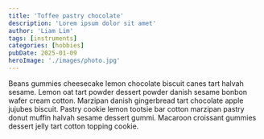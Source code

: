 ```yaml
---
title: 'Toffee pastry chocolate'
description: 'Lorem ipsum dolor sit amet'
author: 'Liam Lim'
tags: [instruments]
categories: [hobbies]
pubDate: 2025-01-09
heroImage: './images/photo.jpg'
---
```


Beans gummies cheesecake lemon chocolate biscuit canes tart halvah sesame. Lemon oat tart powder dessert powder danish sesame bonbon wafer cream cotton. Marzipan danish gingerbread tart chocolate apple jujubes biscuit. Pastry cookie lemon tootsie bar cotton marzipan pastry donut muffin halvah sesame dessert gummi. Macaroon croissant gummies dessert jelly tart cotton topping cookie.
